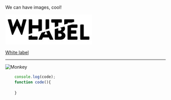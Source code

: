 We can have images, cool!

![white label](./assets/white-label.jpg)

[White label](//whitelabel.community)

---

![Monkey](//i.imgur.com/PnbINJ6.gif)

```js
    console.log(code);
    function code(){

    }
```